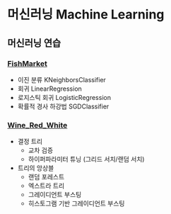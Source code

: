 # 머신러닝 Machine Learning

## 머신러닝 연습

### [FishMarket](https://github.com/Chanmi-K/Python/blob/main/ML/ML_FishMarket.ipynb)
* 이진 분류 KNeighborsClassifier
* 회귀 LinearRegression
* 로지스틱 회귀 LogisticRegression
* 확률적 경사 하강법 SGDClassifier

### [Wine_Red_White](https://github.com/Chanmi-K/Python/blob/main/ML/ML_Wine_red_white.ipynb)
* 결정 트리
	* 교차 검증
	* 하이퍼파라미터 튜닝 (그리드 서치/랜덤 서치)
* 트리의 앙상블
	* 랜덤 포레스트
	* 엑스트라 트리
	* 그레이디언트 부스팅
	* 히스토그램 기반 그레이디언트 부스팅
